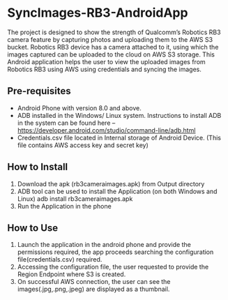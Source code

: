 # SyncImages-RB3-AndroidApp

The project is designed to show the strength of Qualcomm’s Robotics RB3 camera feature by capturing photos and uploading them to the AWS S3 bucket. Robotics RB3 device has a camera attached to it, using which the images captured can be uploaded to the cloud on AWS S3 storage. This Android application helps the user to view the uploaded images from Robotics RB3 using AWS using credentials and syncing the images.

## Pre-requisites
* Android Phone with version 8.0 and above.
* ADB installed in the Windows/ Linux system. Instructions to install ADB in the system can be found here – https://developer.android.com/studio/command-line/adb.html
* Credentials.csv file located in Internal storage of Android Device. (This file contains AWS access key and secret key)


## How to Install
1. Download the apk (rb3cameraimages.apk) from Output directory
2. ADB tool can be used to install the Application (on both Windows and Linux) adb install rb3cameraimages.apk
3. Run the Application in the phone


## How to Use
1. Launch the application in the android phone and provide the permissions required, the app proceeds searching the configuration file(credentials.csv) required.
2. Accessing the configuration file, the user requested to provide the Region Endpoint where S3 is created.
3. On successful AWS connection, the user can see the images(.jpg,.png,.jpeg) are displayed as a thumbnail.